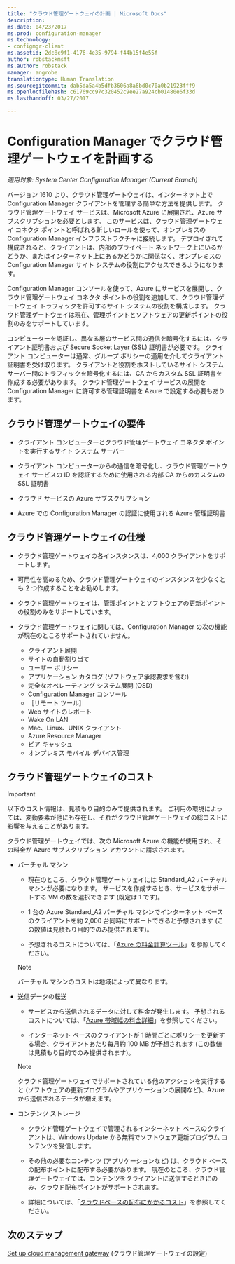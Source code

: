 ```yaml
---
title: "クラウド管理ゲートウェイの計画 | Microsoft Docs"
description: 
ms.date: 04/23/2017
ms.prod: configuration-manager
ms.technology:
- configmgr-client
ms.assetid: 2dc8c9f1-4176-4e35-9794-f44b15f4e55f
author: robstackmsft
ms.author: robstack
manager: angrobe
translationtype: Human Translation
ms.sourcegitcommit: dab5da5a4b5dfb3606a8a6bd0c70a0b21923fff9
ms.openlocfilehash: c61769cc97c320452c9ee27a924cb01480e6f33d
ms.lasthandoff: 03/27/2017

---
```


# <a name="plan-for-cloud-management-gateway-in-configuration-manager"></a>Configuration Manager でクラウド管理ゲートウェイを計画する

*適用対象: System Center Configuration Manager (Current Branch)*

バージョン 1610 より、クラウド管理ゲートウェイは、インターネット上で Configuration Manager クライアントを管理する簡単な方法を提供します。 クラウド管理ゲートウェイ サービスは、Microsoft Azure に展開され、Azure サブスクリプションを必要とします。 このサービスは、クラウド管理ゲートウェイ コネクタ ポイントと呼ばれる新しいロールを使って、オンプレミスの Configuration Manager インフラストラクチャに接続します。 デプロイされて構成されると、クライアントは、内部のプライベート ネットワーク上にいるかどうか、またはインターネット上にあるかどうかに関係なく、オンプレミスの Configuration Manager サイト システムの役割にアクセスできるようになります。

Configuration Manager コンソールを使って、Azure にサービスを展開し、クラウド管理ゲートウェイ コネクタ ポイントの役割を追加して、クラウド管理ゲートウェイ トラフィックを許可するサイト システムの役割を構成します。 クラウド管理ゲートウェイは現在、管理ポイントとソフトウェアの更新ポイントの役割のみをサポートしています。

コンピューターを認証し、異なる層のサービス間の通信を暗号化するには、クライアント証明書および Secure Socket Layer (SSL) 証明書が必要です。 クライアント コンピューターは通常、グループ ポリシーの適用を介してクライアント証明書を受け取ります。 クライアントと役割をホストしているサイト システム サーバー間のトラフィックを暗号化するには、CA からカスタム SSL 証明書を作成する必要があります。 クラウド管理ゲートウェイ サービスの展開を Configuration Manager に許可する管理証明書を Azure で設定する必要もあります。

## <a name="requirements-for-cloud-management-gateway"></a>クラウド管理ゲートウェイの要件

-   クライアント コンピューターとクラウド管理ゲートウェイ コネクタ ポイントを実行するサイト システム サーバー

-   クライアント コンピューターからの通信を暗号化し、クラウド管理ゲートウェイ サービスの ID を認証するために使用される内部 CA からのカスタムの SSL 証明書

-   クラウド サービスの Azure サブスクリプション

-   Azure での Configuration Manager の認証に使用される Azure 管理証明書

## <a name="specifications-for-cloud-management-gateway"></a>クラウド管理ゲートウェイの仕様

- クラウド管理ゲートウェイの各インスタンスは、4,000 クライアントをサポートします。
- 可用性を高めるため、クラウド管理ゲートウェイのインスタンスを少なくとも 2 つ作成することをお勧めします。
- クラウド管理ゲートウェイは、管理ポイントとソフトウェアの更新ポイントの役割のみをサポートしています。
-   クラウド管理ゲートウェイに関しては、Configuration Manager の次の機能が現在のところサポートされていません。

    -   クライアント展開
    -   サイトの自動割り当て
    -   ユーザー ポリシー
    -   アプリケーション カタログ (ソフトウェア承認要求を含む)
    -   完全なオペレーティング システム展開 (OSD)
    -   Configuration Manager コンソール
    -   ［リモート ツール］
    -   Web サイトのレポート
    -   Wake On LAN
    -   Mac、Linux、UNIX クライアント
    -   Azure Resource Manager
    -   ピア キャッシュ
    -   オンプレミス モバイル デバイス管理

## <a name="cost-of-cloud-management-gateway"></a>クラウド管理ゲートウェイのコスト

>[!IMPORTANT]
>以下のコスト情報は、見積もり目的のみで提供されます。 ご利用の環境によっては、変動要素が他にも存在し、それがクラウド管理ゲートウェイの総コストに影響を与えることがあります。

クラウド管理ゲートウェイでは、次の Microsoft Azure の機能が使用され、その料金が Azure サブスクリプション アカウントに請求されます。

-   バーチャル マシン

    -   現在のところ、クラウド管理ゲートウェイには Standard\_A2 バーチャル マシンが必要になります。 サービスを作成するとき、サービスをサポートする VM の数を選択できます (既定は 1 です)。

    -   1 台の Azure Standard\_A2 バーチャル マシンでインターネット ベースのクライアントを約 2,000 台同時にサポートできると予想されます (この数値は見積もり目的でのみ提供されます)。

    -   予想されるコストについては、「[Azure の料金計算ツール](https://azure.microsoft.com/en-us/pricing/calculator/)」を参照してください。

      >[!NOTE]
      >バーチャル マシンのコストは地域によって異なります。

-   送信データの転送

    -   サービスから送信されるデータに対して料金が発生します。 予想されるコストについては、「[Azure 帯域幅の料金詳細](https://azure.microsoft.com/en-us/pricing/details/bandwidth/)」を参照してください。

    -   インターネット ベースのクライアントが 1 時間ごとにポリシーを更新する場合、クライアントあたり毎月約 100 MB が予想されます (この数値は見積もり目的でのみ提供されます)。

    >[!NOTE]
    > クラウド管理ゲートウェイでサポートされている他のアクションを実行すると (ソフトウェアの更新プログラムやアプリケーションの展開など)、Azure から送信されるデータが増えます。

-   コンテンツ ストレージ

    -   クラウド管理ゲートウェイで管理されるインターネット ベースのクライアントは、Windows Update から無料でソフトウェア更新プログラム コンテンツを受信します。

    -   その他の必要なコンテンツ (アプリケーションなど) は、クラウド ベースの配布ポイントに配布する必要があります。 現在のところ、クラウド管理ゲートウェイでは、コンテンツをクライアントに送信するときにのみ、クラウド配布ポイントがサポートされます。

    - 詳細については、「[クラウドベースの配布にかかるコスト](/sccm/core/plan-design/hierarchy/use-a-cloud-based-distribution-point#cost-of-using-cloud-based-distribution)」を参照してください。

## <a name="next-steps"></a>次のステップ

[Set up cloud management gateway](setup-cloud-management-gateway.md) (クラウド管理ゲートウェイの設定)

